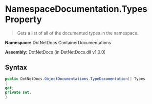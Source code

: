 # NamespaceDocumentation.Types Property
> Gets a list of all of the documented types in the namespace.

**Namespace:** DotNetDocs.ContainerDocumentations

**Assembly:** DotNetDocs (in DotNetDocs.dll v1.0.0)
## Syntax
```csharp
public DotNetDocs.ObjectDocumentations.TypeDocumentation[] Types
{
get;
private set;
}
```
